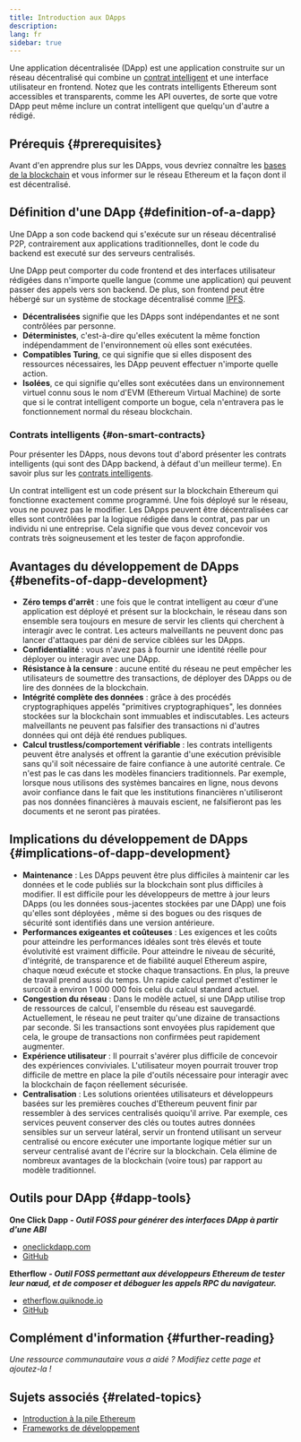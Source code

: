 ```yaml
---
title: Introduction aux DApps
description:
lang: fr
sidebar: true
---
```


Une application décentralisée (DApp) est une application construite sur un réseau décentralisé qui combine un [contrat intelligent](/developers/docs/smart-contracts/) et une interface utilisateur en frontend. Notez que les contrats intelligents Ethereum sont accessibles et transparents, comme les API ouvertes, de sorte que votre DApp peut même inclure un contrat intelligent que quelqu'un d'autre a rédigé.

## Prérequis {#prerequisites}

Avant d'en apprendre plus sur les DApps, vous devriez connaître les [bases de la blockchain](/developers/docs/intro-to-ethereum/) et vous informer sur le réseau Ethereum et la façon dont il est décentralisé.

## Définition d'une DApp {#definition-of-a-dapp}

Une DApp a son code backend qui s'exécute sur un réseau décentralisé P2P, contrairement aux applications traditionnelles, dont le code du backend est executé sur des serveurs centralisés.

Une DApp peut comporter du code frontend et des interfaces utilisateur rédigées dans n'importe quelle langue (comme une application) qui peuvent passer des appels vers son backend. De plus, son frontend peut être hébergé sur un système de stockage décentralisé comme [IPFS](https://ipfs.io/).

- **Décentralisées** signifie que les DApps sont indépendantes et ne sont contrôlées par personne.
- **Déterministes**, c'est-à-dire qu'elles exécutent la même fonction indépendamment de l'environnement où elles sont exécutées.
- **Compatibles Turing**, ce qui signifie que si elles disposent des ressources nécessaires, les DApp peuvent effectuer n'importe quelle action.
- **Isolées**, ce qui signifie qu'elles sont exécutées dans un environnement virtuel connu sous le nom d'EVM (Ethereum Virtual Machine) de sorte que si le contrat intelligent comporte un bogue, cela n'entravera pas le fonctionnement normal du réseau blockchain.

### Contrats intelligents {#on-smart-contracts}

Pour présenter les DApps, nous devons tout d'abord présenter les contrats intelligents (qui sont des DApp backend, à défaut d'un meilleur terme). En savoir plus sur les [contrats intelligents](/developers/docs/smart-contracts/).

Un contrat intelligent est un code présent sur la blockchain Ethereum qui fonctionne exactement comme programmé. Une fois déployé sur le réseau, vous ne pouvez pas le modifier. Les DApps peuvent être décentralisées car elles sont contrôlées par la logique rédigée dans le contrat, pas par un individu ni une entreprise. Cela signifie que vous devez concevoir vos contrats très soigneusement et les tester de façon approfondie.

## Avantages du développement de DApps {#benefits-of-dapp-development}

- **Zéro temps d'arrêt** : une fois que le contrat intelligent au cœur d'une application est déployé et présent sur la blockchain, le réseau dans son ensemble sera toujours en mesure de servir les clients qui cherchent à interagir avec le contrat. Les acteurs malveillants ne peuvent donc pas lancer d'attaques par déni de service ciblées sur les DApps.
- **Confidentialité** : vous n'avez pas à fournir une identité réelle pour déployer ou interagir avec une DApp.
- **Résistance à la censure** : aucune entité du réseau ne peut empêcher les utilisateurs de soumettre des transactions, de déployer des DApps ou de lire des données de la blockchain.
- **Intégrité complète des données** : grâce à des procédés cryptographiques appelés "primitives cryptographiques", les données stockées sur la blockchain sont immuables et indiscutables. Les acteurs malveillants ne peuvent pas falsifier des transactions ni d'autres données qui ont déjà été rendues publiques.
- **Calcul trustless/comportement vérifiable** : les contrats intelligents peuvent être analysés et offrent la garantie d'une exécution prévisible sans qu'il soit nécessaire de faire confiance à une autorité centrale. Ce n'est pas le cas dans les modèles financiers traditionnels. Par exemple, lorsque nous utilisons des systèmes bancaires en ligne, nous devons avoir confiance dans le fait que les institutions financières n'utiliseront pas nos données financières à mauvais escient, ne falsifieront pas les documents et ne seront pas piratées.

## Implications du développement de DApps {#implications-of-dapp-development}

- **Maintenance** : Les DApps peuvent être plus difficiles à maintenir car les données et le code publiés sur la blockchain sont plus difficiles à modifier. Il est difficile pour les développeurs de mettre à jour leurs DApps (ou les données sous-jacentes stockées par une DApp) une fois qu'elles sont déployées , même si des bogues ou des risques de sécurité sont identifiés dans une version antérieure.
- **Performances exigeantes et coûteuses** : Les exigences et les coûts pour atteindre les performances idéales sont très élevés et toute évolutivité est vraiment difficile. Pour atteindre le niveau de sécurité, d'intégrité, de transparence et de fiabilité auquel Ethereum aspire, chaque nœud exécute et stocke chaque transactions. En plus, la preuve de travail prend aussi du temps. Un rapide calcul permet d'estimer le surcoût à environ 1 000 000 fois celui du calcul standard actuel.
- **Congestion du réseau** : Dans le modèle actuel, si une DApp utilise trop de ressources de calcul, l'ensemble du réseau est sauvegardé. Actuellement, le réseau ne peut traiter qu'une dizaine de transactions par seconde. Si les transactions sont envoyées plus rapidement que cela, le groupe de transactions non confirmées peut rapidement augmenter.
- **Expérience utilisateur** : Il pourrait s'avérer plus difficile de concevoir des expériences conviviales. L'utilisateur moyen pourrait trouver trop difficile de mettre en place la pile d'outils nécessaire pour interagir avec la blockchain de façon réellement sécurisée.
- **Centralisation** : Les solutions orientées utilisateurs et développeurs basées sur les premières couches d'Ethereum peuvent finir par ressembler à des services centralisés quoiqu'il arrive. Par exemple, ces services peuvent conserver des clés ou toutes autres données sensibles sur un serveur latéral, servir un frontend utilisant un serveur centralisé ou encore exécuter une importante logique métier sur un serveur centralisé avant de l'écrire sur la blockchain. Cela élimine de nombreux avantages de la blockchain (voire tous) par rapport au modèle traditionnel.

## Outils pour DApp {#dapp-tools}

**One Click Dapp** **_- Outil FOSS pour générer des interfaces DApp à partir d'une ABI_**

- [oneclickdapp.com](https://oneclickdapp.com)
- [GitHub](https://github.com/oneclickdapp/oneclickdapp-v1)

**Etherflow** **_- Outil FOSS permettant aux développeurs Ethereum de tester leur nœud, et de composer et déboguer les appels RPC du navigateur._**

- [etherflow.quiknode.io](https://etherflow.quiknode.io/)
- [GitHub](https://github.com/abunsen/etherflow)

## Complément d'information {#further-reading}

_Une ressource communautaire vous a aidé ? Modifiez cette page et ajoutez-la !_

## Sujets associés {#related-topics}

- [Introduction à la pile Ethereum](/developers/docs/ethereum-stack/)
- [Frameworks de développement](/developers/docs/frameworks/)

